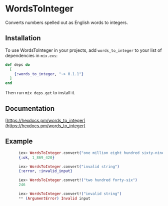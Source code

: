 # WordsToInteger

Converts numbers spelled out as English words to integers.

## Installation

To use WordsToInteger in your projects, add `words_to_integer` to your list of dependencies in `mix.exs`:

```elixir
def deps do
  [
    {:words_to_integer, "~> 0.1.1"}
  ]
end
```

Then run `mix deps.get` to install it.

## Documentation

[https://hexdocs.pm/words_to_integer](https://hexdocs.pm/words_to_integer)

## Example

```elixir
      iex> WordsToInteger.convert("one million eight hundred sixty-nine thousand four hundred and twenty")
      {:ok, 1_869_420}

      iex> WordsToInteger.convert("invalid string")
      {:error, :invalid_input}

      iex> WordsToInteger.convert!("two hundred forty-six")
      246

      iex> WordsToInteger.convert!("invalid string")
      ** (ArgumentError) Invalid input
```
